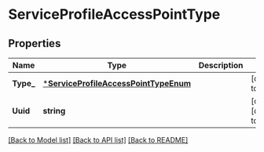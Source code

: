 # ServiceProfileAccessPointType

## Properties
Name | Type | Description | Notes
------------ | ------------- | ------------- | -------------
**Type_** | [***ServiceProfileAccessPointTypeEnum**](ServiceProfileAccessPointTypeEnum.md) |  | [default to null]
**Uuid** | **string** |  | [optional] [default to null]

[[Back to Model list]](../README.md#documentation-for-models) [[Back to API list]](../README.md#documentation-for-api-endpoints) [[Back to README]](../README.md)


